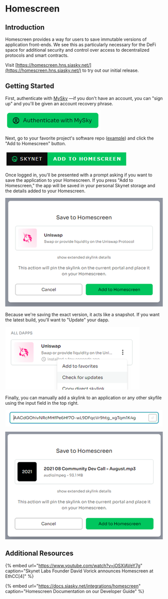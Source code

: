 # Homescreen

## Introduction

Homescreen provides a way for users to save immutable versions of application front-ends. We see this as particularly necessary for the DeFi space for additional security and control over access to decentralized protocols and smart contracts.

Visit [https://homescreen.hns.siasky.net/](https://homescreen.hns.siasky.net/) to try out our initial release.

## Getting Started

First, authenticate with [MySky](mysky.md) —if you don't have an account, you can "sign up" and you'll be given an account recovery phrase.

![](../.gitbook/assets/image%20%285%29.png)

Next, go to your favorite project's software repo \([example](https://github.com/SkynetLabs/uniswap-interface)\) and click the "Add to Homescreen" button.

![](../.gitbook/assets/image%20%282%29.png)

Once logged in, you'll be presented with a prompt asking if you want to save the application to your Homescreen. If you press "Add to Homescreen," the app will be saved in your personal Skynet storage and the details added to your Homescreen.

![](../.gitbook/assets/image%20%281%29.png)

Because we're saving the exact version, it acts like a snapshot. If you want the latest build, you'll want to "Update" your dapp.

![](../.gitbook/assets/image%20%283%29.png)

Finally, you can manually add a skylink to an application or any other skyfile using the input field in the top right.

![Manually add a skylink to your Homescreen](../.gitbook/assets/image%20%284%29.png)

![Use this tool to pin files on Skynet and add a link to your Homescreen](../.gitbook/assets/image%20%286%29.png)

## Additional Resources

{% embed url="https://www.youtube.com/watch?v=jOSXlAVeY7g" caption="Skynet Labs Founder David Vorick announces Homescreen at EthCC\[4\]" %}

{% embed url="https://docs.siasky.net/integrations/homescreen" caption="Homescreen Documentation on our Developer Guide" %}



